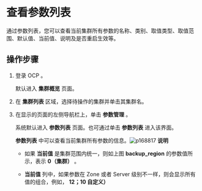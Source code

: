 查看参数列表 
===========================

通过参数列表，您可以查看当前集群所有参数的名称、类别、取值类型、取值范围、默认值、当前值、说明及是否重启生效等。

操作步骤 
-------------------------

1. 登录 OCP 。

   默认进入 **集群概览** 页面。
   

2. 在 **集群列表** 区域，选择待操作的集群并单击其集群名。

   

3. 在显示的页面的左侧导航栏上，单击 **参数管理** 。

   系统默认进入 **参数列表** 页面。也可通过单击 **参数列表** 进入该界面。

   **参数列表** 中可以查看当前集群所有参数的信息。![p168817](https://help-static-aliyun-doc.aliyuncs.com/assets/img/zh-CN/0883170261/p265398.png)
   **说明**
   * 如果 **当前值** 是集群范围内统一，则如上图 **backup_region** 的参数值所示，表示 **0（集群）** 。

     
   
   * **当前值** 列中，如果参数在 Zone 或者 Server 级别不一样，则会显示所有值的组合，例如， **12；10 自定义）**

     
   

   
   



